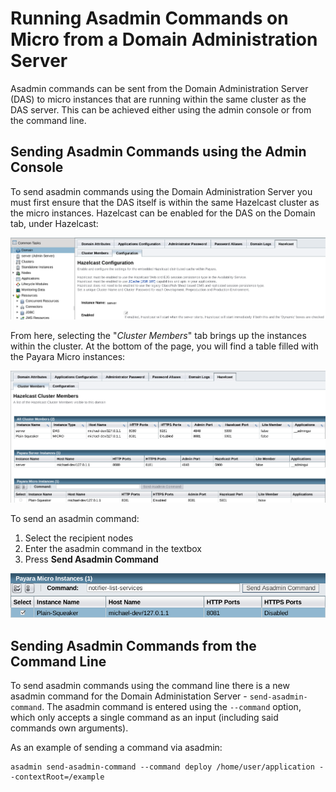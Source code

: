 # Running Asadmin Commands on Micro from a Domain Administration Server

Asadmin commands can be sent from the Domain Administration Server \(DAS\) to micro instances that are running within the same cluster as the DAS server. This can be achieved either using the admin console or from the command line.

## Sending Asadmin Commands using the Admin Console

To send asadmin commands using the Domain Administration Server you must first ensure that the DAS itself is within the same Hazelcast cluster as the micro instances. Hazelcast can be enabled for the DAS on the Domain tab, under Hazelcast:

![Enable Hazelcast](/assets/enable-hazelcast-on-das.png)

From here, selecting the "_Cluster Members_" tab brings up the instances within the cluster. At the bottom of the page, you will find a table filled with the Payara Micro instances:

![Micro Instances on DAS](/assets/micro-instances-on-das.png)

To send an asadmin command:

1. Select the recipient nodes
2. Enter the asadmin command in the textbox
3. Press **Send Asadmin Command**

![Send commands from DAS](/assets/sending-asadmin-command-from-the-das-to-micro.png)

## Sending Asadmin Commands from the Command Line

To send asadmin commands using the command line there is a new asadmin command for the Domain Administation Server - `send-asadmin-command`. The asadmin command is entered using the `--command` option, which only accepts a single command as an input \(including said commands own arguments\).

As an example of sending a command via asadmin:

```Shell
asadmin send-asadmin-command --command deploy /home/user/application --contextRoot=/example
```


